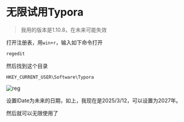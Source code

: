 # 无限试用Typora

> 我用的版本是1.10.8，在未来可能失效

打开注册表，用`win+r`，输入如下命令打开

```cmd
regedit
```

然后找到这个目录

```
HKEY_CURRENT_USER\Software\Typora
```

![reg](F:\SNT_Vitepress\Simplenote\docs\Typora\imgs\reg.jpg)

设置IDate为未来的日期，如上，我现在是2025/3/12，可以设置为2027年。

然后就可以无限使用了